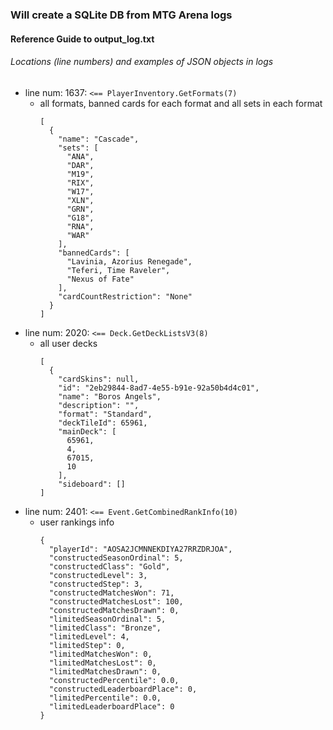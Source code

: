### Will create a SQLite DB from MTG Arena logs

#### Reference Guide to output_log.txt
###### Locations (line numbers) and examples of JSON objects in logs
- line num: 1637: `<== PlayerInventory.GetFormats(7)`
  - all formats, banned cards for each format and all sets in each format
      ```
      [
        {
          "name": "Cascade",
          "sets": [
            "ANA",
            "DAR",
            "M19",
            "RIX",
            "W17",
            "XLN",
            "GRN",
            "G18",
            "RNA",
            "WAR"
          ],
          "bannedCards": [
            "Lavinia, Azorius Renegade",
            "Teferi, Time Raveler",
            "Nexus of Fate"
          ],
          "cardCountRestriction": "None"
        }
      ]
      ```
- line num: 2020: `<== Deck.GetDeckListsV3(8)`
  - all user decks
      ```
      [
        {
          "cardSkins": null,
          "id": "2eb29844-8ad7-4e55-b91e-92a50b4d4c01",
          "name": "Boros Angels",
          "description": "",
          "format": "Standard",
          "deckTileId": 65961,
          "mainDeck": [
            65961,
            4,
            67015,
            10
          ],
          "sideboard": []
      ]
      ```
- line num: 2401: `<== Event.GetCombinedRankInfo(10)`
  - user rankings info
      ```
      {
        "playerId": "AOSA2JCMNNEKDIYA27RRZDRJOA",
        "constructedSeasonOrdinal": 5,
        "constructedClass": "Gold",
        "constructedLevel": 3,
        "constructedStep": 3,
        "constructedMatchesWon": 71,
        "constructedMatchesLost": 100,
        "constructedMatchesDrawn": 0,
        "limitedSeasonOrdinal": 5,
        "limitedClass": "Bronze",
        "limitedLevel": 4,
        "limitedStep": 0,
        "limitedMatchesWon": 0,
        "limitedMatchesLost": 0,
        "limitedMatchesDrawn": 0,
        "constructedPercentile": 0.0,
        "constructedLeaderboardPlace": 0,
        "limitedPercentile": 0.0,
        "limitedLeaderboardPlace": 0
      }
      ```
